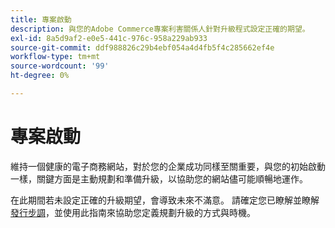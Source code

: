```yaml
---
title: 專案啟動
description: 與您的Adobe Commerce專案利害關係人針對升級程式設定正確的期望。
exl-id: 8a5d9af2-e0e5-441c-976c-958a229ab933
source-git-commit: ddf988826c29b4ebf054a4d4fb5f4c285662ef4e
workflow-type: tm+mt
source-wordcount: '99'
ht-degree: 0%

---
```


# 專案啟動

維持一個健康的電子商務網站，對於您的企業成功同樣至關重要，與您的初始啟動一樣，關鍵方面是主動規劃和準備升級，以協助您的網站儘可能順暢地運作。

在此期間若未設定正確的升級期望，會導致未來不滿意。 請確定您已瞭解並瞭解[發行步調](https://devdocs.magento.com/release/)，並使用此指南來協助您定義規劃升級的方式與時機。
